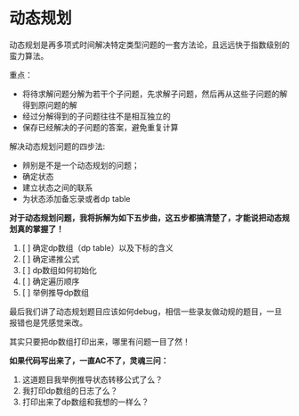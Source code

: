 # 动态规划

动态规划是再多项式时间解决特定类型问题的一套方法论，且远远快于指数级别的蛮力算法。

重点：

* 将待求解问题分解为若干个子问题，先求解子问题，然后再从这些子问题的解得到原问题的解
* 经过分解得到的子问题往往不是相互独立的
* 保存已经解决的子问题的答案，避免重复计算

解决动态规划问题的四步法:

+ 辨别是不是一个动态规划的问题；
+ 确定状态
+ 建立状态之间的联系
+ 为状态添加备忘录或者dp table

**对于动态规划问题，我将拆解为如下五步曲，这五步都搞清楚了，才能说把动态规划真的掌握了！**

1. [ ] 确定dp数组（dp table）以及下标的含义
2. [ ] 确定递推公式
3. [ ] dp数组如何初始化
4. [ ] 确定遍历顺序
5. [ ] 举例推导dp数组



最后我们讲了动态规划题目应该如何debug，相信一些录友做动规的题目，一旦报错也是凭感觉来改。

其实只要把dp数组打印出来，哪里有问题一目了然！

**如果代码写出来了，一直AC不了，灵魂三问：**

1. 这道题目我举例推导状态转移公式了么？
2. 我打印dp数组的日志了么？
3. 打印出来了dp数组和我想的一样么？
